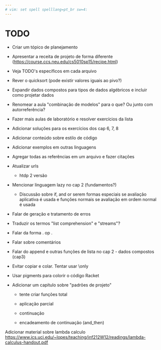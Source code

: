 ```yaml
---
# vim: set spell spelllang=pt_br sw=4:
---
```


# TODO

- Criar um tópico de planejamento

- Apresentar a receita de projeto de forma diferente (https://course.ccs.neu.edu/cs5010sp15/recipe.html)

- Veja TODO's específicos em cada arquivo

- Rever o quicksort (pode existir valores iguais ao pivo?)

- Expandir dados compostos para tipos de dados algébricos e incluir como projetar dados

- Renomear a aula "combinação de modelos" para o que? Ou junto com autorreferência?

- Fazer mais aulas de laboratório e resolver exercícios da lista

- Adicionar soluções para os exercícios dos cap 6, 7, 8

- Adicionar conteúdo sobre estilo de código

- Adicionar exemplos em outras linguagens

- Agregar todas as referências em um arquivo e fazer citações

- Atualizar urls
    - htdp 2 versão

- Mencionar linguagem lazy no cap 2 (fundamentos?)

    - Discussão sobre if, and or serem formas especiais se avaliação aplicativa
      é usada e funções normais se avaliação em ordem normal é usada

- Falar de geração e tratamento de erros

- Traduzir os termos "list comprehension" e "streams"?

- Falar da forma . op .

- Falar sobre comentários

- Falar do append e outras funções de lista no cap 2 - dados compostos (cap3)

- Evitar copiar e colar. Tentar usar \only

- Usar pigments para colorir o código Racket

- Adicionar um capítulo sobre "padrões de projeto"

    - tente criar funções total

    - aplicação parcial

    - continuação

    - encadeamento de continuação (and_then)

Adicionar material sobre lambda calculo https://www.ics.uci.edu/~lopes/teaching/inf212W12/readings/lambda-calculus-handout.pdf
